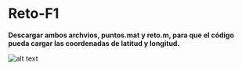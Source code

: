 # Reto-F1

**Descargar ambos archvios, puntos.mat y reto.m, para que el código pueda cargar las coordenadas de latitud y longitud.**

![alt text](image.png)
